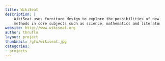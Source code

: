 ```yaml
---
title: WikiSeat
description: |
    WikiSeat uses furniture design to explore the possibilities of new teaching
    methods in core subjects such as science, mathematics and literature.
website: http://www.wikiseat.org
author: thruflo
layout: project
thumbnail: /gfx/wikiseat.jpg
categories:
- projects
---
```

